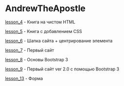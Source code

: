 # AndrewTheApostle

[lesson_4](https://andrewtheapostle.github.io/lesson4/src/) - Книга на чистом HTML

[lesson_5](https://andrewtheapostle.github.io/lesson5/) - Книга с добавлением CSS

[lesson_6](https://andrewtheapostle.github.io/lesson6/) - Шапка сайта + центрирование элемента

[lesson_7](https://andrewtheapostle.github.io/lesson7/) - Первый сайт

[lesson_8](https://andrewtheapostle.github.io/lesson8/) - Основы Bootstrap 3

[lesson_9](https://andrewtheapostle.github.io/lesson9/) - Первый сайт ver 2.0 с помощью Bootstrap 3 

[lesson_13](AndrewTheApostle.github.io/lesson13/) - Форма
